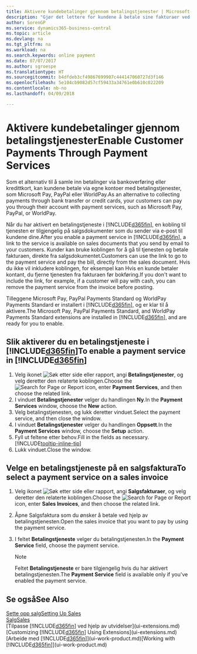 ```yaml
---
title: Aktivere kundebetalinger gjennom betalingstjenester | Microsoft-dokumentasjon
description: "Gjør det lettere for kundene å betale sine fakturaer ved å aktivere betalingstjenester."
author: SorenGP
ms.service: dynamics365-business-central
ms.topic: article
ms.devlang: na
ms.tgt_pltfrm: na
ms.workload: na
ms.search.keywords: online payment
ms.date: 07/07/2017
ms.author: sgroespe
ms.translationtype: HT
ms.sourcegitcommit: b4dfdeb3cf49867699907c444147060727d3f146
ms.openlocfilehash: 5e104cb9082d57cf59433a34761e0b610c022209
ms.contentlocale: nb-no
ms.lasthandoff: 04/09/2018

---
```

# <a name="enable-customer-payments-through-payment-services"></a><span data-ttu-id="38502-103">Aktivere kundebetalinger gjennom betalingstjenester</span><span class="sxs-lookup"><span data-stu-id="38502-103">Enable Customer Payments Through Payment Services</span></span>
<span data-ttu-id="38502-104">Som et alternativ til å samle inn betalinger via bankoverføring eller kredittkort, kan kundene betale via egne kontoer med betalingstjenester, som Microsoft Pay, PayPal eller WorldPay.</span><span class="sxs-lookup"><span data-stu-id="38502-104">As an alternative to collecting payments through bank transfer or credit cards, your customers can pay you through their account with payment services, such as Microsoft Pay, PayPal, or WorldPay.</span></span>  

<span data-ttu-id="38502-105">Når du har aktivert en betalingstjeneste i [!INCLUDE[d365fin](includes/d365fin_md.md)], en kobling til tjenesten er tilgjengelig på salgsdokumenter som du sender via e-post til kundene dine.</span><span class="sxs-lookup"><span data-stu-id="38502-105">After you enable a payment service in [!INCLUDE[d365fin](includes/d365fin_md.md)], a link to the service is available on sales documents that you send by email to your customers.</span></span> <span data-ttu-id="38502-106">Kunder kan bruke koblingen for å gå til tjenesten og betale fakturaen, direkte fra salgsdokumentet.</span><span class="sxs-lookup"><span data-stu-id="38502-106">Customers can use the link to go to the payment service and pay the bill, directly from the sales document.</span></span> <span data-ttu-id="38502-107">Hvis du ikke vil inkludere koblingen, for eksempel kan Hvis en kunde betaler kontant, du fjerne tjenesten fra fakturaen før bokføring.</span><span class="sxs-lookup"><span data-stu-id="38502-107">If you don't want to include the link, for example, if a customer will pay with cash, you can remove the payment service from the invoice before posting.</span></span>  

<span data-ttu-id="38502-108">Tilleggene Microsoft Pay, PayPal Payments Standard og WorldPay Payments Standard er installert i [!INCLUDE[d365fin](includes/d365fin_md.md)], og er klar til å aktivere.</span><span class="sxs-lookup"><span data-stu-id="38502-108">The Microsoft Pay, PayPal Payments Standard, and WorldPay Payments Standard extensions are installed in [!INCLUDE[d365fin](includes/d365fin_md.md)], and are ready for you to enable.</span></span>  

## <a name="to-enable-a-payment-service-in-included365finincludesd365finmdmd"></a><span data-ttu-id="38502-109">Slik aktiverer du en betalingstjeneste i [!INCLUDE[d365fin](includes/d365fin_md.md)]</span><span class="sxs-lookup"><span data-stu-id="38502-109">To enable a payment service in [!INCLUDE[d365fin](includes/d365fin_md.md)]</span></span>
1. <span data-ttu-id="38502-110">Velg ikonet ![Søk etter side eller rapport](media/ui-search/search_small.png "Søk etter side eller rapport"), angi **Betalingstjenester**, og velg deretter den relaterte koblingen.</span><span class="sxs-lookup"><span data-stu-id="38502-110">Choose the ![Search for Page or Report](media/ui-search/search_small.png "Search for Page or Report icon") icon, enter **Payment Services**, and then choose the related link.</span></span>  
2. <span data-ttu-id="38502-111">I vinduet **Betalingstjenester** velger du handlingen **Ny**.</span><span class="sxs-lookup"><span data-stu-id="38502-111">In the **Payment Services** window, choose the **New** action.</span></span>  
3. <span data-ttu-id="38502-112">Velg betalingstjenesten, og lukk deretter vinduet.</span><span class="sxs-lookup"><span data-stu-id="38502-112">Select the payment service, and then close the window.</span></span>  
4. <span data-ttu-id="38502-113">I vinduet **Betalingstjenester** velger du handlingen **Oppsett**.</span><span class="sxs-lookup"><span data-stu-id="38502-113">In the **Payment Services** window, choose the **Setup** action.</span></span>  
5. <span data-ttu-id="38502-114">Fyll ut feltene etter behov.</span><span class="sxs-lookup"><span data-stu-id="38502-114">Fill in the fields as necessary.</span></span> [!INCLUDE[tooltip-inline-tip](includes/tooltip-inline-tip_md.md)]  
6. <span data-ttu-id="38502-115">Lukk vinduet.</span><span class="sxs-lookup"><span data-stu-id="38502-115">Close the window.</span></span>  

## <a name="to-select-a-payment-service-on-a-sales-invoice"></a><span data-ttu-id="38502-116">Velge en betalingstjeneste på en salgsfaktura</span><span class="sxs-lookup"><span data-stu-id="38502-116">To select a payment service on a sales invoice</span></span>
1. <span data-ttu-id="38502-117">Velg ikonet ![Søk etter side eller rapport](media/ui-search/search_small.png "Søk etter side eller rapport"), angi **Salgsfakturaer**, og velg deretter den relaterte koblingen.</span><span class="sxs-lookup"><span data-stu-id="38502-117">Choose the ![Search for Page or Report](media/ui-search/search_small.png "Search for Page or Report icon") icon, enter **Sales Invoices**, and then choose the related link.</span></span>  
2. <span data-ttu-id="38502-118">Åpne Salgsfaktura som du ønsker å betale ved hjelp av betalingstjenesten.</span><span class="sxs-lookup"><span data-stu-id="38502-118">Open the sales invoice that you want to pay by using the payment service.</span></span>  
3. <span data-ttu-id="38502-119">I feltet **Betalingstjeneste** velger du betalingstjenesten.</span><span class="sxs-lookup"><span data-stu-id="38502-119">In the **Payment Service** field, choose the payment service.</span></span>  

    > [!NOTE]  
    > <span data-ttu-id="38502-120">Feltet **Betalingstjeneste** er bare tilgjengelig hvis du har aktivert betalingstjenesten.</span><span class="sxs-lookup"><span data-stu-id="38502-120">The **Payment Service** field is available only if you've enabled the payment service.</span></span>  

## <a name="see-also"></a><span data-ttu-id="38502-121">Se også</span><span class="sxs-lookup"><span data-stu-id="38502-121">See Also</span></span>  
[<span data-ttu-id="38502-122">Sette opp salg</span><span class="sxs-lookup"><span data-stu-id="38502-122">Setting Up Sales</span></span>](sales-setup-sales.md)  
[<span data-ttu-id="38502-123">Salg</span><span class="sxs-lookup"><span data-stu-id="38502-123">Sales</span></span>](sales-manage-sales.md)  
<span data-ttu-id="38502-124">[Tilpasse [!INCLUDE[d365fin](includes/d365fin_md.md)] ved hjelp av utvidelser](ui-extensions.md)</span><span class="sxs-lookup"><span data-stu-id="38502-124">[Customizing [!INCLUDE[d365fin](includes/d365fin_md.md)] Using Extensions](ui-extensions.md)</span></span>  
<span data-ttu-id="38502-125">[Arbeide med [!INCLUDE[d365fin](includes/d365fin_md.md)]](ui-work-product.md)</span><span class="sxs-lookup"><span data-stu-id="38502-125">[Working with [!INCLUDE[d365fin](includes/d365fin_md.md)]](ui-work-product.md)</span></span>  

